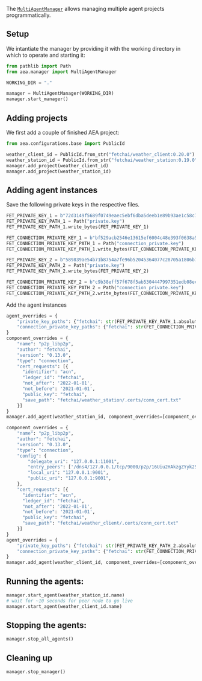 
The <a href="../api/manager">`MultiAgentManager`</a> allows managing multiple agent projects programmatically.

## Setup

We intantiate the manager by providing it with the working directory in which to operate and starting it:

``` python
from pathlib import Path
from aea.manager import MultiAgentManager

WORKING_DIR = "."

manager = MultiAgentManager(WORKING_DIR)
manager.start_manager()
```

## Adding projects

We first add a couple of finished AEA project:

``` python
from aea.configurations.base import PublicId

weather_client_id = PublicId.from_str("fetchai/weather_client:0.20.0")
weather_station_id = PublicId.from_str("fetchai/weather_station:0.19.0")
manager.add_project(weather_client_id)
manager.add_project(weather_station_id)
```

## Adding agent instances

Save the following private keys in the respective files.
``` python
FET_PRIVATE_KEY_1 = b"72d3149f5689f0749eaec5ebf6dba5deeb1e89b93ae1c58c71fd43dfaa231e87"
FET_PRIVATE_KEY_PATH_1 = Path("private.key")
FET_PRIVATE_KEY_PATH_1.write_bytes(FET_PRIVATE_KEY_1)

FET_CONNECTION_PRIVATE_KEY_1 = b"bf529acb2546e13615ef6004c48e393f0638a5dc0c4979631a9a4bc554079f6f"
FET_CONNECTION_PRIVATE_KEY_PATH_1 = Path("connection_private.key")
FET_CONNECTION_PRIVATE_KEY_PATH_1.write_bytes(FET_CONNECTION_PRIVATE_KEY_1)

FET_PRIVATE_KEY_2 = b"589839ae54b71b8754a7fe96b52045364077c28705a1806b74441debcae16e0a"
FET_PRIVATE_KEY_PATH_2 = Path("private.key")
FET_PRIVATE_KEY_PATH_2.write_bytes(FET_PRIVATE_KEY_2)

FET_CONNECTION_PRIVATE_KEY_2 = b"c9b38eff57f678f5ab5304447997351edb08eceb883267fa4ad849074bec07e4"
FET_CONNECTION_PRIVATE_KEY_PATH_2 = Path("connection_private.key")
FET_CONNECTION_PRIVATE_KEY_PATH_2.write_bytes(FET_CONNECTION_PRIVATE_KEY_2)
```

Add the agent instances
``` python
agent_overrides = {
    "private_key_paths": {"fetchai": str(FET_PRIVATE_KEY_PATH_1.absolute())},
    "connection_private_key_paths": {"fetchai": str(FET_CONNECTION_PRIVATE_KEY_PATH_1.absolute())}
}
component_overrides = {
    "name": "p2p_libp2p",
    "author": "fetchai",
    "version": "0.13.0",
    "type": "connection",
    "cert_requests": [{
      "identifier": "acn",
      "ledger_id": "fetchai",
      "not_after": '2022-01-01',
      "not_before": '2021-01-01',
      "public_key": "fetchai",
      "save_path": "fetchai/weather_station/.certs/conn_cert.txt"
    }]
}
manager.add_agent(weather_station_id, component_overrides=[component_overrides], agent_overrides=agent_overrides)

component_overrides = {
    "name": "p2p_libp2p",
    "author": "fetchai",
    "version": "0.13.0",
    "type": "connection",
    "config": {
        "delegate_uri": "127.0.0.1:11001",
        "entry_peers": ['/dns4/127.0.0.1/tcp/9000/p2p/16Uiu2HAkzgZYyk25XjAhmgXcdMbahrHYi18uuAzHuxPn1KkdmLRw'],
        "local_uri": "127.0.0.1:9001",
        "public_uri": "127.0.0.1:9001",
    },
    "cert_requests": [{
      "identifier": "acn",
      "ledger_id": "fetchai",
      "not_after": '2022-01-01',
      "not_before": '2021-01-01',
      "public_key": "fetchai",
      "save_path": "fetchai/weather_client/.certs/conn_cert.txt"
    }]
}
agent_overrides = {
    "private_key_paths": {"fetchai": str(FET_PRIVATE_KEY_PATH_2.absolute())},
    "connection_private_key_paths": {"fetchai": str(FET_CONNECTION_PRIVATE_KEY_PATH_2.absolute())}
}
manager.add_agent(weather_client_id, component_overrides=[component_overrides], agent_overrides=agent_overrides)
```

## Running the agents:

``` python
manager.start_agent(weather_station_id.name)
# wait for ~10 seconds for peer node to go live
manager.start_agent(weather_client_id.name)
```

## Stopping the agents:

``` python
manager.stop_all_agents()
```

## Cleaning up

``` python
manager.stop_manager()
```